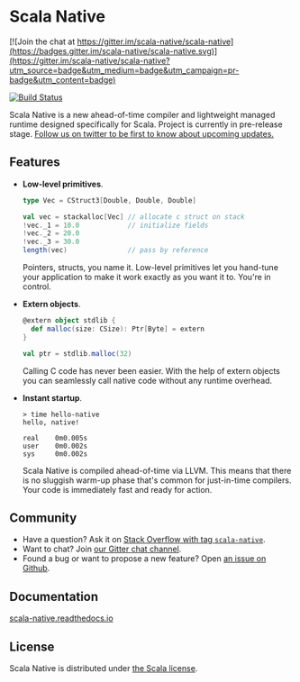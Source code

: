 # Scala Native

[![Join the chat at https://gitter.im/scala-native/scala-native](https://badges.gitter.im/scala-native/scala-native.svg)](https://gitter.im/scala-native/scala-native?utm_source=badge&utm_medium=badge&utm_campaign=pr-badge&utm_content=badge)

[![Build Status](https://travis-ci.org/scala-native/scala-native.png?branch=master)](https://travis-ci.org/scala-native/scala-native)

Scala Native is a new ahead-of-time compiler and lightweight managed runtime
designed specifically for Scala. Project is currently in pre-release stage.
[Follow us on twitter to be first to know about upcoming
updates.](http://twitter.com/scala_native)

## Features

* **Low-level primitives**.

  ```scala
  type Vec = CStruct3[Double, Double, Double]

  val vec = stackalloc[Vec] // allocate c struct on stack
  !vec._1 = 10.0            // initialize fields
  !vec._2 = 20.0
  !vec._3 = 30.0
  length(vec)               // pass by reference
  ```

  Pointers, structs, you name it. Low-level primitives
  let you hand-tune your application to make it work
  exactly as you want it to. You're in control.

* **Extern objects**.

  ```scala
  @extern object stdlib {
    def malloc(size: CSize): Ptr[Byte] = extern
  }

  val ptr = stdlib.malloc(32)
  ```

  Calling C code has never been easier.
  With the help of extern objects you can
  seamlessly call native code without any
  runtime overhead.

* **Instant startup**.

  ```
  > time hello-native
  hello, native!

  real    0m0.005s
  user    0m0.002s
  sys     0m0.002s
  ```

  Scala Native is compiled ahead-of-time via LLVM.
  This means that there is no sluggish warm-up
  phase that's common for just-in-time compilers.
  Your code is immediately fast and ready for action.

## Community

* Have a question?
  Ask it on [Stack Overflow with tag `scala-native`](http://stackoverflow.com/questions/tagged/scala-native).
* Want to chat?
  Join [our Gitter chat channel](https://gitter.im/scala-native/scala-native).
* Found a bug or want to propose a new feature?
  Open [an issue on Github](https://github.com/scala-native/scala-native/issues).

## Documentation

[scala-native.readthedocs.io](http://scala-native.readthedocs.io/en/latest/)

## License

Scala Native is distributed under [the Scala license](
https://github.com/scala-native/scala-native/blob/master/LICENSE).
 
 
 
 
 
 
 
 
 
 
 
 
 
 
 
 
 
 
 
 
 
 
 
 
 
 
 
 
 
 
 
 
 
 
 
 
 
 
 
 
 
 
 
 
 
 
 
 
 
 
 
 
 
 
 
 
 
 
 
 
 
 
 
 
 
 
 
 
 
 
 
 
 
 
 
 
 
 
 
 
 
 
 
 
 
 
 
 
 
 
 
 
 
 
 
 
 
 
 
 
 
 
 
 
 
 
 
 
 
 
 
 
 
 
 
 
 
 
 
 
 
 
 
 
 
 
 
 
 
 
 
 
 
 
 
 
 
 
 
 
 
 
 
 
 
 
 
 
 
 
 
 
 
 
 
 
 
 
 
 
 
 
 
 
 
 
 
 
 
 
 
 
 
 
 
 
 
 
 
 
 
 
 
 
 
 
 
 
 
 
 
 
 
 
 
 
 
 
 
 
 
 
 
 
 
 
 
 
 
 
 
 
 
 
 
 
 
 
 
 
 
 
 
 
 
 
 
 
 
 
 
 
 
 
 
 
 
 
 
 
 
 
 
 
 
 
 
 
 
 
 
 
 
 
 
 
 
 
 
 
 
 
 
 
 
 
 
 
 
 
 
 
 
 
 
 
 
 
 
 
 
 
 
 
 
 
 
 
 
 
 
 
 
 
 
 
 
 
 
 
 
 
 
 
 
 
 
 
